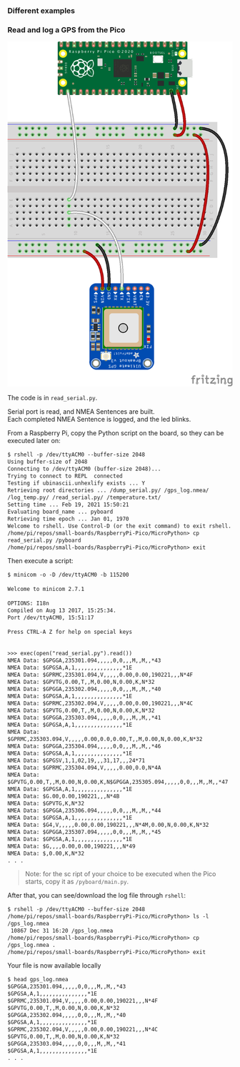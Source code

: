 ### Different examples

### Read and log a GPS from the Pico

![Wiring](./Pico.GPS_bb.png)

The code is in `read_serial.py`.

Serial port is read, and NMEA Sentences are built.  
Each completed NMEA Sentence is logged, and the led blinks.

From a Raspberry Pi, copy the Python script on the board, so they can be executed later on:

```
$ rshell -p /dev/ttyACM0 --buffer-size 2048
Using buffer-size of 2048
Connecting to /dev/ttyACM0 (buffer-size 2048)...
Trying to connect to REPL  connected
Testing if ubinascii.unhexlify exists ... Y
Retrieving root directories ... /dump_serial.py/ /gps_log.nmea/ /log_temp.py/ /read_serial.py/ /temperature.txt/
Setting time ... Feb 19, 2021 15:50:21
Evaluating board_name ... pyboard
Retrieving time epoch ... Jan 01, 1970
Welcome to rshell. Use Control-D (or the exit command) to exit rshell.
/home/pi/repos/small-boards/RaspberryPi-Pico/MicroPython> cp read_serial.py /pyboard
/home/pi/repos/small-boards/RaspberryPi-Pico/MicroPython> exit
```

Then execute a script:
```
$ minicom -o -D /dev/ttyACM0 -b 115200

Welcome to minicom 2.7.1

OPTIONS: I18n 
Compiled on Aug 13 2017, 15:25:34.
Port /dev/ttyACM0, 15:51:17

Press CTRL-A Z for help on special keys


>>> exec(open("read_serial.py").read())
NMEA Data: $GPGGA,235301.094,,,,,0,0,,,M,,M,,*43
NMEA Data: $GPGSA,A,1,,,,,,,,,,,,,,,*1E
NMEA Data: $GPRMC,235301.094,V,,,,,0.00,0.00,190221,,,N*4F
NMEA Data: $GPVTG,0.00,T,,M,0.00,N,0.00,K,N*32
NMEA Data: $GPGGA,235302.094,,,,,0,0,,,M,,M,,*40
NMEA Data: $GPGSA,A,1,,,,,,,,,,,,,,,*1E
NMEA Data: $GPRMC,235302.094,V,,,,,0.00,0.00,190221,,,N*4C
NMEA Data: $GPVTG,0.00,T,,M,0.00,N,0.00,K,N*32
NMEA Data: $GPGGA,235303.094,,,,,0,0,,,M,,M,,*41
NMEA Data: $GPGSA,A,1,,,,,,,,,,,,,,,*1E
NMEA Data: $GPRMC,235303.094,V,,,,,0.00,0.0,0.00,T,,M,0.00,N,0.00,K,N*32
NMEA Data: $GPGGA,235304.094,,,,,0,0,,,M,,M,,*46
NMEA Data: $GPGSA,A,1,,,,,,,,,,,,,,,*1E
NMEA Data: $GPGSV,1,1,02,19,,,31,17,,,24*71
NMEA Data: $GPRMC,235304.094,V,,,,,0.00,0.0,N*4A
NMEA Data: $GPVTG,0.00,T,,M,0.00,N,0.00,K,N$GPGGA,235305.094,,,,,0,0,,,M,,M,,*47
NMEA Data: $GPGSA,A,1,,,,,,,,,,,,,,,*1E
NMEA Data: $G.00,0.00,190221,,,N*4B
NMEA Data: $GPVTG,K,N*32
NMEA Data: $GPGGA,235306.094,,,,,0,0,,,M,,M,,*44
NMEA Data: $GPGSA,A,1,,,,,,,,,,,,,,,*1E
NMEA Data: $G4,V,,,,,0.00,0.00,190221,,,N*4M,0.00,N,0.00,K,N*32
NMEA Data: $GPGGA,235307.094,,,,,0,0,,,M,,M,,*45
NMEA Data: $GPGSA,A,1,,,,,,,,,,,,,,,*1E
NMEA Data: $G,,,,0.00,0.00,190221,,,N*49
NMEA Data: $,0.00,K,N*32
. . .
```
> Note: for the sc ript of your choice to be executed when the Pico starts, copy it as `/pyboard/main.py`.


After that, you can see/download the log file through `rshell`:
```
$ rshell -p /dev/ttyACM0 --buffer-size 2048
/home/pi/repos/small-boards/RaspberryPi-Pico/MicroPython> ls -l /gps_log.nmea
 10867 Dec 31 16:20 /gps_log.nmea
/home/pi/repos/small-boards/RaspberryPi-Pico/MicroPython> cp /gps_log.nmea .
/home/pi/repos/small-boards/RaspberryPi-Pico/MicroPython> exit
```
Your file is now available locally
```
$ head gps_log.nmea 
$GPGGA,235301.094,,,,,0,0,,,M,,M,,*43
$GPGSA,A,1,,,,,,,,,,,,,,,*1E
$GPRMC,235301.094,V,,,,,0.00,0.00,190221,,,N*4F
$GPVTG,0.00,T,,M,0.00,N,0.00,K,N*32
$GPGGA,235302.094,,,,,0,0,,,M,,M,,*40
$GPGSA,A,1,,,,,,,,,,,,,,,*1E
$GPRMC,235302.094,V,,,,,0.00,0.00,190221,,,N*4C
$GPVTG,0.00,T,,M,0.00,N,0.00,K,N*32
$GPGGA,235303.094,,,,,0,0,,,M,,M,,*41
$GPGSA,A,1,,,,,,,,,,,,,,,*1E
. . .
```
